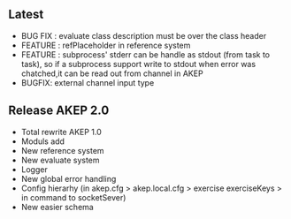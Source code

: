 ## Latest
- BUG FIX : evaluate class description must be over the class header
- FEATURE : refPlaceholder in reference system
- FEATURE : subprocess' stderr can be handle as stdout (from task to task), so if a subprocess support write to stdout when error was chatched,it can be read out from channel in AKEP 
- BUGFIX: external channel input type

## Release AKEP 2.0
- Total rewrite AKEP 1.0
- Moduls add
- New reference system
- New evaluate system
- Logger
- New global error handling
- Config hierarhy (in akep.cfg > akep.local.cfg > exercise exerciseKeys > in command to socketSever)
- New easier schema